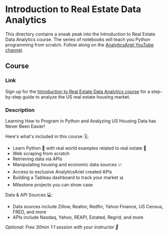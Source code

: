 # Introduction to Real Estate Data Analytics
This directory contains a sneak peak into the Introduction to Real Estate Data Analytics course. The series of notebooks will teach you Python programming from scratch. Follow along on the [AnalyticsAriel YouTube channel](https://www.youtube.com/playlist?list=PLDuVhKHWKVcairaRHXAVnXHw6puFCu3r2).

## Course
### Link
Sign up for the [Introduction to Real Estate Data Analytics course](https://analyticsariel.teachable.com/p/real-estate-data-analytics) for a step-by-step guide to analyze the US real estate housing market.

### Description
Learning How to Program in Python and Analyzing US Housing Data has Never Been Easier!

Here's what's included in this course 🗓:
- Learn Python 🐍 with real world examples related to real estate 🏡
- Web scraping from scratch
- Retrieving data via APIs
- Manipulating housing and economic data sources 📈
- Access to exclusive AnalyticsAriel created APIs
- Building a Tableau dashboard to track your market 📊
- Milestone projects you can show case

Data & API Sources 💻:
- Data sources include Zillow, Realtor, Redfin, Yahoo Finance, US Census, FRED, and more
- APIs include Nasdaq, Yahoo, REAPI, Estated, Regrid, and more

*Optional: Free 30min 1:1 session with your instructor 🤝*
